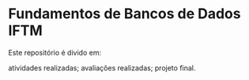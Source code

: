 # Fundamentos de Bancos de Dados IFTM
Este repositório é divido em:

atividades realizadas;
avaliações realizadas;
projeto final.
